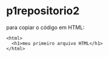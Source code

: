 # p1repositorio2

para copiar o código em HTML:
```
<html>
  <h1>meu primeiro arquivo HTML</h1>
</html>
```






